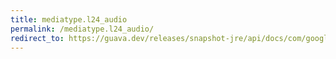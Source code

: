 ```yaml
---
title: mediatype.l24_audio
permalink: /mediatype.l24_audio/
redirect_to: https://guava.dev/releases/snapshot-jre/api/docs/com/google/common/net/MediaType.html#L24_AUDIO
---
```


